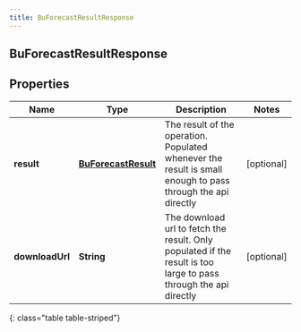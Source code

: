 ```yaml
---
title: BuForecastResultResponse
---
```


## BuForecastResultResponse

## Properties

| Name            | Type                                                             | Description                                                                                                      | Notes      |
| --------------- | ---------------------------------------------------------------- | ---------------------------------------------------------------------------------------------------------------- | ---------- |
| **result**      | <!----><!---->[**BuForecastResult**](BuForecastResult.md)<!----> | The result of the operation. Populated whenever the result is small enough to pass through the api directly      | [optional] |
| **downloadUrl** | <!----><!---->**String**<!---->                                  | The download url to fetch the result. Only populated if the result is too large to pass through the api directly | [optional] |

{: class="table table-striped"}
